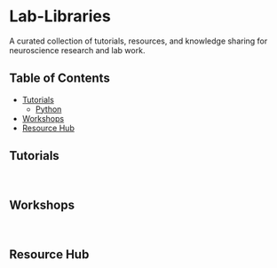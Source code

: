<h1> Lab-Libraries </h1>  

A curated collection of tutorials, resources, and knowledge sharing for neuroscience research and lab work.

## Table of Contents

* [Tutorials](#tutorials)
  + [Python](https://github.com/LSeu-Open/Lab-Libraries/tree/main/Tutorials/Python)
* [Workshops](#workshops)
* [Resource Hub](#resource-hub)

## Tutorials

<br>

## Workshops

<br>

## Resource Hub 

<br>
